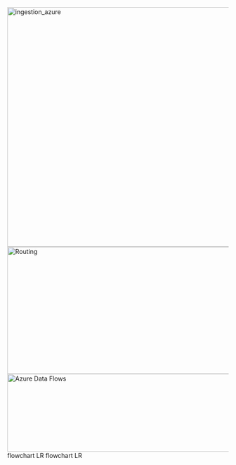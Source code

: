 <img width="1378" height="545" alt="ingestion_azure" src="https://github.com/user-attachments/assets/85a29be5-cbc8-42d1-8faa-af86092b4305" />

<img width="1336" height="289" alt="Routing" src="https://github.com/user-attachments/assets/3b70513c-2f5e-494c-8bb7-eb8902d13d4a" />
<img width="1399" height="177" alt="Azure Data Flows" src="https://github.com/user-attachments/assets/359f8520-61e3-49b0-b83f-4b3019ded048" />
flowchart LR
flowchart LR
